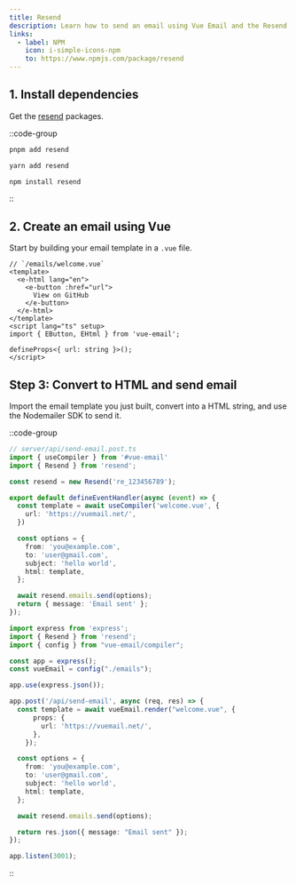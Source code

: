 ```yaml
---
title: Resend
description: Learn how to send an email using Vue Email and the Resend Node.js SDK.
links:
  - label: NPM
    icon: i-simple-icons-npm
    to: https://www.npmjs.com/package/resend
---
```


## 1. Install dependencies

Get the [resend](https://www.npmjs.com/package/resend) packages.

::code-group
```sh [pnpm]
pnpm add resend
```
```sh [yarn]
yarn add resend
```
```sh [npm]
npm install resend
```
::

## 2. Create an email using Vue

Start by building your email template in a `.vue` file.


```vue
// `/emails/welcome.vue`
<template>
  <e-html lang="en">
    <e-button :href="url">
      View on GitHub
    </e-button>
  </e-html>
</template>
<script lang="ts" setup>
import { EButton, EHtml } from 'vue-email';

defineProps<{ url: string }>();
</script>
```

## Step 3: Convert to HTML and send email

Import the email template you just built, convert into a HTML string, and use the Nodemailer SDK to send it.

::code-group

```ts [Nuxt 3]
// server/api/send-email.post.ts
import { useCompiler } from '#vue-email'
import { Resend } from 'resend';

const resend = new Resend('re_123456789');

export default defineEventHandler(async (event) => {
  const template = await useCompiler('welcome.vue', {
    url: 'https://vuemail.net/',
  })

  const options = {
    from: 'you@example.com',
    to: 'user@gmail.com',
    subject: 'hello world',
    html: template,
  };

  await resend.emails.send(options);
  return { message: 'Email sent' };
});
```

```ts [NodeJs]
import express from 'express';
import { Resend } from 'resend';
import { config } from "vue-email/compiler";

const app = express();
const vueEmail = config("./emails");

app.use(express.json());

app.post('/api/send-email', async (req, res) => {
  const template = await vueEmail.render("welcome.vue", {
      props: {
        url: 'https://vuemail.net/',
      },
    });

  const options = {
    from: 'you@example.com',
    to: 'user@gmail.com',
    subject: 'hello world',
    html: template,
  };

  await resend.emails.send(options);

  return res.json({ message: "Email sent" });
});

app.listen(3001);
```

::